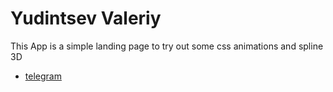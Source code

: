 # Yudintsev Valeriy

This App is a simple landing page to try out some css animations and spline 3D

- [telegram](https://t.me/mabup4)
